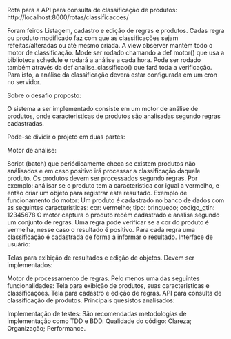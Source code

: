 
Rota para a API para consulta de classificação de produtos: http://localhost:8000/rotas/classificacoes/


Foram feiros Listagem, cadastro e edição de regras e produtos. Cadas regra ou produto modificado faz com que as classificações sejam refeitas/alteradas ou até mesmo criada.
A view observer mantém todo o motor de classificação. Mode ser rodado chamando a def motor() que usa a biblioteca schedule e rodará a análise a cada hora. Pode ser rodado também através da def analise_classificao() que fará toda a verificação. Para isto, a análise da classificação deverá estar configurada em um cron no servidor.






Sobre o desafio proposto:

O sistema a ser implementado consiste em um motor de análise de produtos, onde caracteristicas de produtos são analisadas segundo regras cadastradas.

Pode-se dividir o projeto em duas partes:

Motor de análise:

Script (batch) que periódicamente checa se existem produtos não análisados e em caso positivo irá processar a classificação daquele produto.
Os produtos devem ser processados segundo regras. Por exemplo: análisar se o produto tem a caracteristica cor igual a vermelho, e então criar um objeto para registrar este resultado.
Exemplo de funcionamento do motor:
Um produto é cadastrado no banco de dados com as seguintes caracteristicas:
cor: vermelho;
tipo: brinquedo;
codigo_gtin: 12345678
O motor captura o produto recém cadastrado e analisa segundo um conjunto de regras.
Uma regra pode verificar se a cor do produto é vermelha, nesse caso o resultado é positivo.
Para cada regra uma classificação é cadastrada de forma a informar o resultado.
Interface de usuário:

Telas para exibição de resultados e edição de objetos.
Devem ser implementados:

Motor de processamento de regras.
Pelo menos uma das seguintes funcionalidades:
Tela para exibição de produtos, suas caracteristicas e classificações.
Tela para cadastro e edição de regras.
API para consulta de classificação de produtos.
Principais quesistos analisados:

Implementação de testes:
São recomendadas metodologias de implementação como TDD e BDD.
Qualidade do código:
Clareza;
Organização;
Performance.
